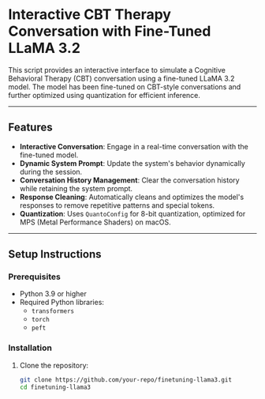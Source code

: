 # Interactive CBT Therapy Conversation with Fine-Tuned LLaMA 3.2

This script provides an interactive interface to simulate a Cognitive Behavioral Therapy (CBT) conversation using a fine-tuned LLaMA 3.2 model. The model has been fine-tuned on CBT-style conversations and further optimized using quantization for efficient inference.

---

## Features

- **Interactive Conversation**: Engage in a real-time conversation with the fine-tuned model.
- **Dynamic System Prompt**: Update the system's behavior dynamically during the session.
- **Conversation History Management**: Clear the conversation history while retaining the system prompt.
- **Response Cleaning**: Automatically cleans and optimizes the model's responses to remove repetitive patterns and special tokens.
- **Quantization**: Uses `QuantoConfig` for 8-bit quantization, optimized for MPS (Metal Performance Shaders) on macOS.

---

## Setup Instructions

### Prerequisites

- Python 3.9 or higher
- Required Python libraries:
  - `transformers`
  - `torch`
  - `peft`

### Installation

1. Clone the repository:
   ```bash
   git clone https://github.com/your-repo/finetuning-llama3.git
   cd finetuning-llama3